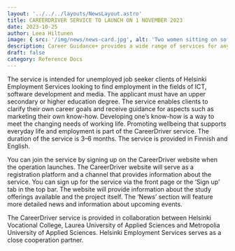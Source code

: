 ```yaml
---
layout: '../../../layouts/NewsLayout.astro'
title: CAREERDRIVER SERVICE TO LAUNCH ON 1 NOVEMBER 2023
date: 2023-10-25
author: Leea Hiltunen
image: { src: '/img/news/news-card.jpg', alt: 'Two women sitting on sofas and working' }
description: Career Guidance+ provides a wide range of services for anyone who wants help in planning their education or career path.
draft: false
category: Reference Docs
---
```


The service is intended for unemployed job seeker clients of Helsinki Employment Services looking to find employment in the fields of ICT, software development and media. The applicant must have an upper secondary or higher education degree. The service enables clients to clarify their own career goals and receive guidance for aspects such as marketing their own know-how. Developing one’s know-how is a way to meet the changing needs of working life. Promoting wellbeing that supports everyday life and employment is part of the CareerDriver service. The duration of the service is 3–6 months. The service is provided in Finnish and English.

You can join the service by signing up on the CareerDriver website when the operation launches. The CareerDriver website will serve as a registration platform and a channel that provides information about the service. You can sign up for the service via the front page or the ‘Sign up’ tab in the top bar. The website will provide information about the study offerings available and the project itself. The ‘News’ section will feature more detailed news and information about upcoming events.

The CareerDriver service is provided in collaboration between Helsinki Vocational College, Laurea University of Applied Sciences and Metropolia University of Applied Sciences. Helsinki Employment Services serves as a close cooperation partner.
